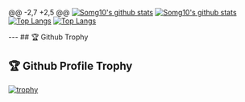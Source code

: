 @@ -2,7 +2,5 @@
[![Somg10's github stats](https://github-readme-stats.vercel.app/api?username=somg10&show_icons=true&line_height=20&show_icons=true&theme=vue)](https://github-readme-stats.vercel.app/api?username=somg10&show_icons=true&line_height=20&show_icons=true&theme=vue)	[![Somg10's github stats](https://github-readme-stats.vercel.app/api?username=somg10&show_icons=true&line_height=20&show_icons=true&theme=vue)](https://github-readme-stats.vercel.app/api?username=somg10&show_icons=true&line_height=20&show_icons=true&theme=vue)
[![Top Langs](https://github-readme-stats.vercel.app/api/top-langs/?username=somg10&show_icons=true&layout=compact&theme=vue)](https://github-readme-stats.vercel.app/api/top-langs/?username=somg10&show_icons=true&layout=compact&theme=vue)	[![Top Langs](https://github-readme-stats.vercel.app/api/top-langs/?username=somg10&show_icons=true&layout=compact&theme=vue)](https://github-readme-stats.vercel.app/api/top-langs/?username=somg10&show_icons=true&layout=compact&theme=vue)


---	## 🏆 Github Trophy

## 🏆 Github Profile Trophy	
[![trophy](https://github-profile-trophy.vercel.app/?username=somg10)](https://github-profile-trophy.vercel.app/?username=somg10)	
